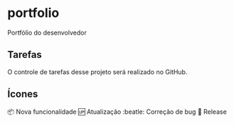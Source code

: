 # portfolio
Portfólio do desenvolvedor

## Tarefas
O controle de tarefas desse projeto será realizado no GitHub.

## Ícones
:package: Nova funcionalidade
:up: Atualização
:beatle: Correção de bug
:checkered_flag: Release
